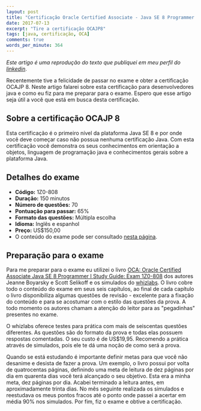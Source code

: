 ```yaml
---
layout: post
title: "Certificação Oracle Certified Associate - Java SE 8 Programmer I e como se preparar para o exame"
date: 2017-07-13
excerpt: "Tire a certificação OCAJP8"
tags: [java, certificação, OCA]
comments: true
words_per_minute: 364
---
```

*Este artigo é uma reprodução do texto que publiquei em meu perfil do [linkedin](https://www.linkedin.com/pulse/certifica%C3%A7%C3%A3o-oracle-certified-associate-java-se-8-i-%C3%ADcaro-magnago)*.

Recentemente tive a felicidade de passar no exame e obter a certificação OCAJP 8. Neste artigo falarei sobre esta certificação para desenvolvedores java e como eu fiz para me preparar para o exame. Espero que esse artigo seja útil a você que está em busca desta certificação.

## Sobre a certificação OCAJP 8

Esta certificação é o primeiro nível da plataforma Java SE 8 e por onde você deve começar caso não possua nenhuma certificação Java. Com esta certificação você demonstra os seus conhecimentos em orientação a objetos, linguagem de programação java e conhecimentos gerais sobre a plataforma Java.

## Detalhes do exame

* **Código:** 1Z0-808
* **Duração:** 150 minutos
* **Número de questões:** 70
* **Pontuação para passar:** 65%
* **Formato das questões:** Múltipla escolha
* **Idioma:** Inglês e espanhol
* **Preço:** US$150,00
* O conteúdo do exame pode ser consultado [nesta página](https://education.oracle.com/pls/web_prod-plq-dad/db_pages.getpage?page_id=5001&get_params=p_exam_id:1Z0-808).

## Preparação para o exame

Para me preparar para o exame eu utilizei o livro [OCA: Oracle Certified Associate Java SE 8 Programmer I Study Guide: Exam 1Z0-808](https://www.amazon.com.br/OCA-Certified-Associate-Programmer-1Z0-808-ebook/dp/B00R04DF3I/ref=sr_1_1?ie=UTF8&qid=1499375587&sr=8-1&keywords=OCA) dos autores Jeanne Boyarsky e Scott Selikoff e os simulados do [whizlabs](https://www.whizlabs.com/). O livro cobre todo o conteúdo do exame em seus seis capítulos, ao final de cada capítulo o livro disponibiliza algumas questões de revisão - excelente para a fixação do conteúdo e para se acostumar com o estilo das questões da prova. A todo momento os autores chamam a atenção do leitor para as "pegadinhas" presentes no exame.

O whizlabs oferece testes para prática com mais de seiscentas questões diferentes. As questões são do formato da prova e todas elas possuem respostas comentadas. O seu custo é de US$19,95. Recomendo a prática através de simulados, pois ele te dá uma noção de como será a prova.

Quando se está estudando é importante definir metas para que você não desanime e desista de fazer a prova. Um exemplo, o livro possui por volta de quatrocentas páginas, definindo uma meta de leitura de dez páginas por dia em quarenta dias você terá alcançado o seu objetivo. Esta era a minha meta, dez páginas por dia. Acabei terminado a leitura antes, em aproximadamente trinta dias. No mês seguinte realizada os simulados e reestudava os meus pontos fracos até o ponto onde passei a acertar em média 90% nos simulados. Por fim, fiz o exame e obtive a certificação.
